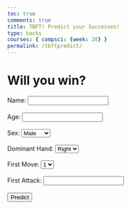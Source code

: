 ```yaml
---
toc: true
comments: true
title: TBFT! Predict your Successes!
type: hacks
courses: { compsci: {week: 28} }
permalink: /tbftpredict/
---
```


<html>
    <style>
        .bg2 {
            color: black;
            font-size: large;
            width: 100;
            height: 100vh;
            background: url(https://media.giphy.com/media/xUOxeQaTAqYBXq5j1u/giphy.gif);
            background-repeat: no-repeat;
            background-size: cover;
            background-repeat: no-repeat;
            background-blend-mode: hard-light;
            font-weight: bold;
            text-align: center;
        }
        .results {
            color: limegreen;
            font-size: xx-large;
        }
        .badresults {
            color: red;
            font-size: xx-large;
        }
    </style>
    <head>
        <title>Whats your chance of winning in tbft?</title>
    </head>
    <body>
        <div class="container" class="bg2">
            <h1>Will you win?</h1>
            <form id="titanicForm"  >
                <label for="name">Name:</label>
                <input type="text" id="name" name="name"><br><br>
                 <label for="age">Age:</label>
                <input type="number" id="age" name="age"><br><br>
                <label for="sex">Sex:</label>
                <select id="sex" name="sex">
                    <option value="male">Male</option>
                    <option value="female">Female</option>
                </select><br><br>
                   <label for="dhand">Dominant Hand:</label>
                <select id="dhand" name="dhand">
                    <option value="right">Right</option>
                    <option value="left">Left</option>
                </select><br><br>
                   <label for="fmove">First Move:</label>
                <select id="fmove" name="fmove">
                    <option value="one">1</option>
                    <option value="two">2</option>
                </select><br><br>
                     <label for="fattack">First Attack:</label>
                <input type="text" id="fattack" name="fattack"><br><br>
                <button type="submit" class="btn btn-primary">Predict</button>
            </form>
            <h1 id="result"></h1>
        </div>
        <script>
            // uri variable and options object are obtained from config.js
        //    import { uri, options } from '{{site.baseurl}}/assets/js/api/config.js';
            // Get the modal
            document.getElementById('titanicForm').addEventListener('submit', function(event) {
                event.preventDefault();
                const form = event.target;
                var formData = {
                    'name': document.getElementById('name').value,
                    'age': parseInt(document.getElementById('age').value),
                    'sex': document.getElementById('sex').value,
                    'dominanthand': document.getElementById('dhand').value,
                    'firstmove': parseInt(document.getElementById('fmove').value),
                    'firstattack': parseInt(document.getElementById('fattack').value),
                };
            const url = 'http://127.0.0.1:8918/api/tbftML/predict';
                // Change options according to Authentication requirements
            const authOptions = {
                method: 'POST', // Override the method property
                mode: 'cors', // no-cors, *cors, same-origin
                cache: 'default', // *default, no-cache, reload, force-cache, only-if-cached
                credentials: 'include', // include, same-origin, omit
                headers: {
                'Content-Type': 'application/json',
                },
                body:  JSON.stringify(formData),
            };
                fetch(url, authOptions)
                .then(response => response.json())
                .then(data => {
                        // Create a text node with the death probability
                    // var textNode = document.createTextNode("Here's your chance of death: " + data.death_probability);
                    // // Clear any existing content in the result div
                    // document.getElementById('result').innerHTML = '';
                    // // Append the text node to the result div
                    // document.getElementById('result').appendChild(textNode);
                    // // Predict and Display Prediction result
                    var probability = (data.win * 100).toFixed(2) + '%'
                    // document.getElementById('result').innerHTML = "Here's your chance of death: " + data.death_probability;
                    document.getElementById('result').innerHTML = 'Your Chance of winning is = '+ probability;
                })
                .catch(error => {
                    console.error('Error:', error);
                });
            });
        </script>
    </body>
</html>